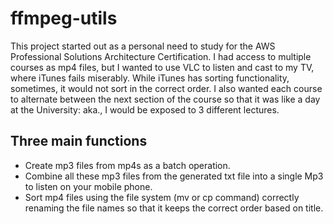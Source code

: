 # ffmpeg-utils

This project started out as a personal need to study for the AWS Professional Solutions Architecture Certification.
I had access to multiple courses as mp4 files, but I wanted to use VLC to listen and cast to my TV, where iTunes fails miserably.  While iTunes has sorting functionality, sometimes, it would not sort in the correct order.  I also wanted each course to alternate between the next section of the course so that it was like a day at the University: aka., I would be exposed to 3 different lectures.

## Three main functions
* Create mp3 files from mp4s as a batch operation.
* Combine all these mp3 files from the generated txt file into a single Mp3 to listen on your mobile phone.
* Sort mp4 files using the file system (mv or cp command) correctly renaming the file names so that it keeps the correct order based on title.
